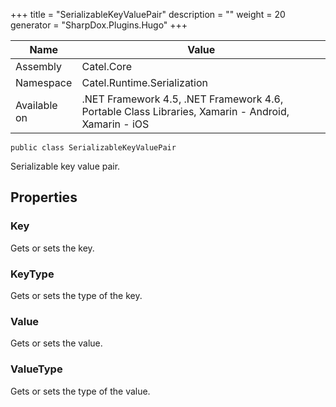 

+++
title = "SerializableKeyValuePair" 
description = ""
weight = 20
generator = "SharpDox.Plugins.Hugo"
+++

Name|Value
---|---
Assembly|Catel.Core
Namespace|Catel.Runtime.Serialization
Available on|.NET Framework 4.5, .NET Framework 4.6, Portable Class Libraries, Xamarin - Android, Xamarin - iOS

```
public class SerializableKeyValuePair
```

Serializable key value pair.

## Properties

### Key

Gets or sets the key.

### KeyType

Gets or sets the type of the key.

### Value

Gets or sets the value.

### ValueType

Gets or sets the type of the value.

